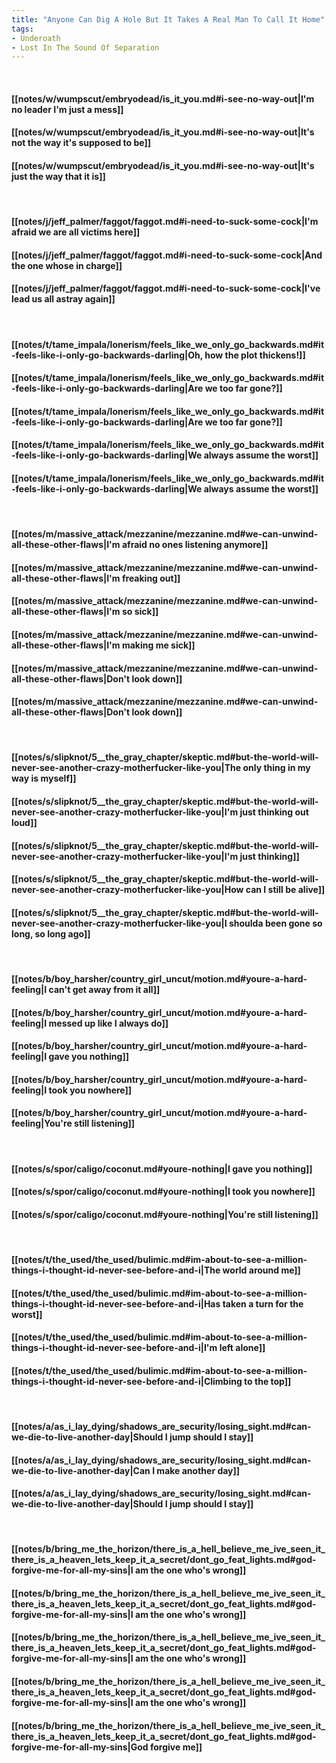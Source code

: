 ```yaml
---
title: "Anyone Can Dig A Hole But It Takes A Real Man To Call It Home"
tags:
- Underoath
- Lost In The Sound Of Separation
---
```

&nbsp;
#### [[notes/w/wumpscut/embryodead/is_it_you.md#i-see-no-way-out|I'm no leader I'm just a mess]]
#### [[notes/w/wumpscut/embryodead/is_it_you.md#i-see-no-way-out|It's not the way it's supposed to be]]
#### [[notes/w/wumpscut/embryodead/is_it_you.md#i-see-no-way-out|It's just the way that it is]]
&nbsp;
#### [[notes/j/jeff_palmer/faggot/faggot.md#i-need-to-suck-some-cock|I'm afraid we are all victims here]]
#### [[notes/j/jeff_palmer/faggot/faggot.md#i-need-to-suck-some-cock|And the one whose in charge]]
#### [[notes/j/jeff_palmer/faggot/faggot.md#i-need-to-suck-some-cock|I've lead us all astray again]]
&nbsp;
#### [[notes/t/tame_impala/lonerism/feels_like_we_only_go_backwards.md#it-feels-like-i-only-go-backwards-darling|Oh, how the plot thickens!]]
#### [[notes/t/tame_impala/lonerism/feels_like_we_only_go_backwards.md#it-feels-like-i-only-go-backwards-darling|Are we too far gone?]]
#### [[notes/t/tame_impala/lonerism/feels_like_we_only_go_backwards.md#it-feels-like-i-only-go-backwards-darling|Are we too far gone?]]
#### [[notes/t/tame_impala/lonerism/feels_like_we_only_go_backwards.md#it-feels-like-i-only-go-backwards-darling|We always assume the worst]]
#### [[notes/t/tame_impala/lonerism/feels_like_we_only_go_backwards.md#it-feels-like-i-only-go-backwards-darling|We always assume the worst]]
&nbsp;
#### [[notes/m/massive_attack/mezzanine/mezzanine.md#we-can-unwind-all-these-other-flaws|I'm afraid no ones listening anymore]]
#### [[notes/m/massive_attack/mezzanine/mezzanine.md#we-can-unwind-all-these-other-flaws|I'm freaking out]]
#### [[notes/m/massive_attack/mezzanine/mezzanine.md#we-can-unwind-all-these-other-flaws|I'm so sick]]
#### [[notes/m/massive_attack/mezzanine/mezzanine.md#we-can-unwind-all-these-other-flaws|I'm making me sick]]
#### [[notes/m/massive_attack/mezzanine/mezzanine.md#we-can-unwind-all-these-other-flaws|Don't look down]]
#### [[notes/m/massive_attack/mezzanine/mezzanine.md#we-can-unwind-all-these-other-flaws|Don't look down]]
&nbsp;
#### [[notes/s/slipknot/5__the_gray_chapter/skeptic.md#but-the-world-will-never-see-another-crazy-motherfucker-like-you|The only thing in my way is myself]]
#### [[notes/s/slipknot/5__the_gray_chapter/skeptic.md#but-the-world-will-never-see-another-crazy-motherfucker-like-you|I'm just thinking out loud]]
#### [[notes/s/slipknot/5__the_gray_chapter/skeptic.md#but-the-world-will-never-see-another-crazy-motherfucker-like-you|I'm just thinking]]
#### [[notes/s/slipknot/5__the_gray_chapter/skeptic.md#but-the-world-will-never-see-another-crazy-motherfucker-like-you|How can I still be alive]]
#### [[notes/s/slipknot/5__the_gray_chapter/skeptic.md#but-the-world-will-never-see-another-crazy-motherfucker-like-you|I shoulda been gone so long, so long ago]]
&nbsp;
#### [[notes/b/boy_harsher/country_girl_uncut/motion.md#youre-a-hard-feeling|I can't get away from it all]]
#### [[notes/b/boy_harsher/country_girl_uncut/motion.md#youre-a-hard-feeling|I messed up like I always do]]
#### [[notes/b/boy_harsher/country_girl_uncut/motion.md#youre-a-hard-feeling|I gave you nothing]]
#### [[notes/b/boy_harsher/country_girl_uncut/motion.md#youre-a-hard-feeling|I took you nowhere]]
#### [[notes/b/boy_harsher/country_girl_uncut/motion.md#youre-a-hard-feeling|You're still listening]]
&nbsp;
#### [[notes/s/spor/caligo/coconut.md#youre-nothing|I gave you nothing]]
#### [[notes/s/spor/caligo/coconut.md#youre-nothing|I took you nowhere]]
#### [[notes/s/spor/caligo/coconut.md#youre-nothing|You're still listening]]
&nbsp;
#### [[notes/t/the_used/the_used/bulimic.md#im-about-to-see-a-million-things-i-thought-id-never-see-before-and-i|The world around me]]
#### [[notes/t/the_used/the_used/bulimic.md#im-about-to-see-a-million-things-i-thought-id-never-see-before-and-i|Has taken a turn for the worst]]
#### [[notes/t/the_used/the_used/bulimic.md#im-about-to-see-a-million-things-i-thought-id-never-see-before-and-i|I'm left alone]]
#### [[notes/t/the_used/the_used/bulimic.md#im-about-to-see-a-million-things-i-thought-id-never-see-before-and-i|Climbing to the top]]
&nbsp;
#### [[notes/a/as_i_lay_dying/shadows_are_security/losing_sight.md#can-we-die-to-live-another-day|Should I jump should I stay]]
#### [[notes/a/as_i_lay_dying/shadows_are_security/losing_sight.md#can-we-die-to-live-another-day|Can I make another day]]
#### [[notes/a/as_i_lay_dying/shadows_are_security/losing_sight.md#can-we-die-to-live-another-day|Should I jump should I stay]]
&nbsp;
#### [[notes/b/bring_me_the_horizon/there_is_a_hell_believe_me_ive_seen_it_there_is_a_heaven_lets_keep_it_a_secret/dont_go_feat_lights.md#god-forgive-me-for-all-my-sins|I am the one who's wrong]]
#### [[notes/b/bring_me_the_horizon/there_is_a_hell_believe_me_ive_seen_it_there_is_a_heaven_lets_keep_it_a_secret/dont_go_feat_lights.md#god-forgive-me-for-all-my-sins|I am the one who's wrong]]
#### [[notes/b/bring_me_the_horizon/there_is_a_hell_believe_me_ive_seen_it_there_is_a_heaven_lets_keep_it_a_secret/dont_go_feat_lights.md#god-forgive-me-for-all-my-sins|I am the one who's wrong]]
#### [[notes/b/bring_me_the_horizon/there_is_a_hell_believe_me_ive_seen_it_there_is_a_heaven_lets_keep_it_a_secret/dont_go_feat_lights.md#god-forgive-me-for-all-my-sins|I am the one who's wrong]]
#### [[notes/b/bring_me_the_horizon/there_is_a_hell_believe_me_ive_seen_it_there_is_a_heaven_lets_keep_it_a_secret/dont_go_feat_lights.md#god-forgive-me-for-all-my-sins|God forgive me]]
